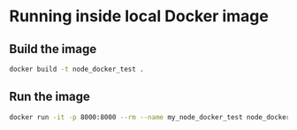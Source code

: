 # Running inside local Docker image

## Build the image

```sh
docker build -t node_docker_test .
```

## Run the image

```sh
docker run -it -p 8000:8000 --rm --name my_node_docker_test node_docker_test
```
